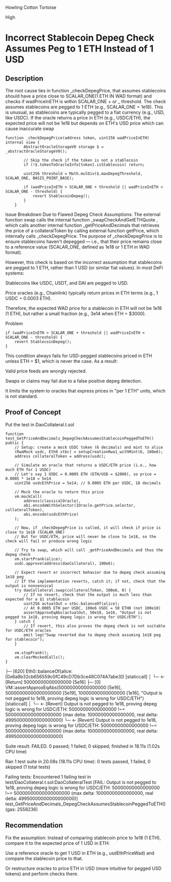 Howling Cotton Tortoise

High

# Incorrect Stablecoin Depeg Check Assumes Peg to 1 ETH Instead of 1 USD

## Description
The root cause lies in function _checkDepegPrice, that assumes stablecoins should have a price close to SCALAR_ONE(1 ETH IN WAD format) and checks if wadPriceInETH is within SCALAR_ONE + or _ threshold. The check assumes stablecoins are pegged to 1 ETH (e.g., SCALAR_ONE = 1e18). This is unusual, as stablecoins are typically pegged to a fiat currency (e.g., USD, like USDC). If the oracle returns a price in ETH (e.g., USDC/ETH), the expected price will not be 1e18 but depends on ETH's USD price which can cause inaccurate swap

```solidity
function _checkDepegPrice(address token, uint256 wadPriceInETH) internal view {
        AbstractOracleStorageV0 storage $ = _abstractOracleStorageV0();

        // Skip the check if the token is not a stablecoin
        if (!$.tokenToOracleInfo[token].isStablecoin) return;

        uint256 threshold = Math.mulDiv($.maxDepegThreshold, SCALAR_ONE, BASIS_POINT_BASE);

        if (wadPriceInETH > SCALAR_ONE + threshold || wadPriceInETH < SCALAR_ONE - threshold) {
            revert StablecoinDepeg();
        }
    }
```
Issue Breakdown Due to Flawed Depeg Check Assumptions:
The external function swap calls the internal function _swapCheckAndGetETHQuote , which calls another internal function _getPriceAndDecimals that retrieves the price of a collateralToken by calling external function getPrice, which internally calls _checkDepegPrice. The purpose of _checkDepegPrice is to ensure stablecoins haven't depegged — i.e., that their price remains close to a reference value (SCALAR_ONE, defined as 1e18 or 1 ETH in WAD format).

However, this check is based on the incorrect assumption that stablecoins are pegged to 1 ETH, rather than 1 USD (or similar fiat values). In most DeFi systems:

Stablecoins like USDC, USDT, and DAI are pegged to USD.

Price oracles (e.g., Chainlink) typically return prices in ETH terms (e.g., 1 USDC = 0.0003 ETH).

Therefore, the expected WAD price for a stablecoin in ETH will not be 1e18 (1 ETH), but rather a small fraction (e.g., 3e14 when ETH = $3000).

Problem
```solidity
if (wadPriceInETH > SCALAR_ONE + threshold || wadPriceInETH < SCALAR_ONE - threshold) {
    revert StablecoinDepeg();
}
```
This condition always fails for USD-pegged stablecoins priced in ETH unless ETH = $1, which is never the case. As a result:

Valid price feeds are wrongly rejected.

Swaps or claims may fail due to a false positive depeg detection.

It limits the system to oracles that express prices in "per 1 ETH" units, which is not standard.



## Proof of Concept
Put the test in DaoCollateral.t.sol
```solidity
function test_GetPriceAndDecimals_DepegCheckAssumesStablecoinPeggedToETH() public {
    // Setup: create a mock USDC token (6 decimals) and mint to alice
    (RwaMock usdc, Eth0 stbc) = setupCreationRwa1_withMint(6, 100e6);
    address collateralToken = address(usdc);

    // Simulate an oracle that returns a USDC/ETH price (i.e., how much ETH for 1 USDC)
    // Let's say 1 USDC = 0.0005 ETH (ETH/USD = $2000), so price = 0.0005 * 1e18 = 5e14
    uint256 usdcEthPrice = 5e14; // 0.0005 ETH per USDC, 18 decimals

    // Mock the oracle to return this price
    vm.mockCall(
        address(classicalOracle),
        abi.encodeWithSelector(IOracle.getPrice.selector, collateralToken),
        abi.encode(usdcEthPrice)
    );

    // Now, if _checkDepegPrice is called, it will check if price is close to 1e18 (SCALAR_ONE)
    // But for USDC/ETH, price will never be close to 1e18, so the check will fail or produce wrong logic

    // Try to swap, which will call _getPriceAndDecimals and thus the depeg check
    vm.startPrank(alice);
    usdc.approve(address(daoCollateral), 100e6);

    // Expect revert or incorrect behavior due to depeg check assuming 1e18 peg
    // If the implementation reverts, catch it; if not, check that the output is nonsensical
    try daoCollateral.swap(collateralToken, 100e6, 0) {
        // If no revert, check that the output is much less than expected for a $1 stablecoin
        uint256 actualOut = stbc.balanceOf(alice);
        // At 0.0005 ETH per USDC, 100e6 USDC = 50 ETH0 (not 100e18)
        assertApproxEqAbs(actualOut, 50e18, 1e16, "Output is not pegged to 1e18, proving depeg logic is wrong for USDC/ETH");
    } catch {
        // If revert, this also proves the depeg check is not suitable for USDC/ETH oracles
        emit log("Swap reverted due to depeg check assuming 1e18 peg for stablecoin");
    }

    vm.stopPrank();
    vm.clearMockedCalls();
}
```
├─ [620] Eth0::balanceOf(alice: [0x6a8b32cb656559c0fC49cD7Db3ce48C074A7abe3]) [staticcall]
    │   └─ ← [Return] 50000000000000000 [5e16]
    ├─ [0] VM::assertApproxEqAbs(50000000000000000 [5e16], 50000000000000000000 [5e19], 10000000000000000 [1e16], "Output is not pegged to 1e18, proving depeg logic is wrong for USDC/ETH") [staticcall]
    │   └─ ← [Revert] Output is not pegged to 1e18, proving depeg logic is wrong for USDC/ETH: 50000000000000000 !~= 50000000000000000000 (max delta: 10000000000000000, real delta: 49950000000000000000)
    └─ ← [Revert] Output is not pegged to 1e18, proving depeg logic is wrong for USDC/ETH: 50000000000000000 !~= 50000000000000000000 (max delta: 10000000000000000, real delta: 49950000000000000000)

Suite result: FAILED. 0 passed; 1 failed; 0 skipped; finished in 18.11s (1.02s CPU time)

Ran 1 test suite in 20.08s (18.11s CPU time): 0 tests passed, 1 failed, 0 skipped (1 total tests)

Failing tests:
Encountered 1 failing test in test/DaoCollateral.t.sol:DaoCollateralTest
[FAIL: Output is not pegged to 1e18, proving depeg logic is wrong for USDC/ETH: 50000000000000000 !~= 50000000000000000000 (max delta: 10000000000000000, real delta: 49950000000000000000)] test_GetPriceAndDecimals_DepegCheckAssumesStablecoinPeggedToETH() (gas: 2558236)


## Recommendation
Fix the assumption: Instead of comparing stablecoin price to 1e18 (1 ETH), compare it to the expected price of 1 USD in ETH:

Use a reference oracle to get 1 USD in ETH (e.g., usdEthPriceWad) and compare the stablecoin price to that.

Or restructure oracles to price ETH in USD (more intuitive for pegged USD tokens) and perform checks there.
